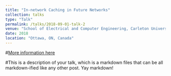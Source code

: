 ```yaml
---
title: "In-network Caching in Future Networks"
collection: talks
type: "Talk"
permalink: /talks/2018-09-01-talk-2
venue: "School of Electrical and Computer Engineering, Carleton University"
date: 2018
location: "Ottawa, ON, Canada"
---
```


#[More information here](http://example2.com)

#This is a description of your talk, which is a markdown files that can be all markdown-ified like any other post. Yay markdown!
